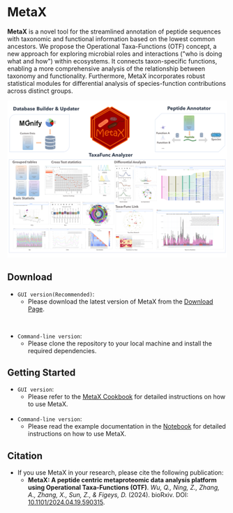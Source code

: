 # MetaX
**MetaX** is a novel tool for the streamlined annotation of peptide sequences with taxonomic and functional information based on the lowest common ancestors. We propose the Operational Taxa-Functions (OTF) concept, a new approach for exploring microbial roles and interactions ("who is doing what and how") within ecosystems. It connects taxon-specific functions, enabling a more comprehensive analysis of the relationship between taxonomy and functionality. Furthermore, MetaX incorporates robust statistical modules for differential analysis of species-function contributions across distinct groups.

![abstract](./Docs/MetaX_Cookbook.assets/abstract.png)

## Download
- `GUI version(Recommended)`:
  - Please download the latest version of MetaX from the  [Download Page](https://shiny2.imetalab.ca/shiny/rstudio/metax_download/).



<br>

- `Command-line version`:
  - Please clone the repository to your local machine and install the required dependencies.


## Getting Started
- `GUI version`:
  - Please refer to the [MetaX Cookbook](./Docs/MetaX_Cookbook.md) for detailed instructions on how to use MetaX.
  <br>
- `Command-line version`:
  - Please read the example documentation in the [Notebook](./Docs/example.ipynb) for detailed instructions on how to use MetaX.


## Citation
- If you use MetaX in your research, please cite the following publication:
  - **MetaX: A peptide centric metaproteomic data analysis platform using Operational Taxa-Functions (OTF)**. *Wu, Q., Ning, Z., Zhang, A., Zhang, X., Sun, Z., & Figeys, D.* (2024).  bioRxiv. DOI: [10.1101/2024.04.19.590315](https://doi.org/10.1101/2024.04.19.590315).

